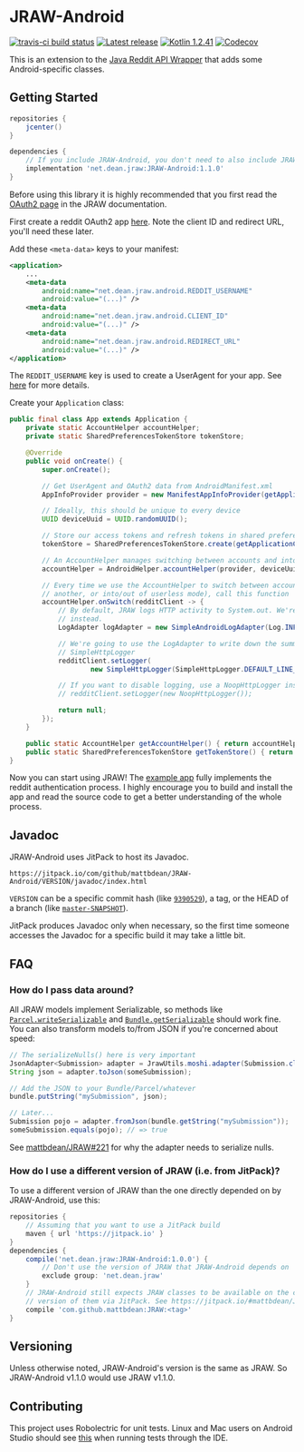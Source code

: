 # JRAW-Android

[![travis-ci build status](https://img.shields.io/travis/mattbdean/JRAW-Android.svg)](https://travis-ci.org/mattbdean/JRAW-Android)
[![Latest release](https://img.shields.io/github/release/mattbdean/JRAW.svg)](https://bintray.com/thatjavanerd/maven/JRAW-Android/_latestVersion)
[![Kotlin 1.2.41](https://img.shields.io/badge/Kotlin-1.2.41-blue.svg)](http://kotlinlang.org)
[![Codecov](https://img.shields.io/codecov/c/github/mattbdean/JRAW-Android.svg)](https://codecov.io/gh/mattbdean/JRAW-Android)

This is an extension to the [Java Reddit API Wrapper](https://github.com/mattbdean/JRAW) that adds some Android-specific classes.

## Getting Started

```groovy
repositories {
    jcenter()
}

dependencies {
    // If you include JRAW-Android, you don't need to also include JRAW.
    implementation 'net.dean.jraw:JRAW-Android:1.1.0'
}
```

Before using this library it is highly recommended that you first read the [OAuth2 page](https://mattbdean.gitbooks.io/jraw/oauth2.html) in the JRAW documentation.

First create a reddit OAuth2 app [here](https://www.reddit.com/prefs/apps). Note the client ID and redirect URL, you'll need these later.

Add these `<meta-data>` keys to your manifest:

```xml
<application>
    ...
    <meta-data
        android:name="net.dean.jraw.android.REDDIT_USERNAME"
        android:value="(...)" />
    <meta-data
        android:name="net.dean.jraw.android.CLIENT_ID"
        android:value="(...)" />
    <meta-data
        android:name="net.dean.jraw.android.REDIRECT_URL"
        android:value="(...)" />
</application>
```

The `REDDIT_USERNAME` key is used to create a UserAgent for your app. See [here](https://github.com/mattbdean/JRAW-Android/blob/master/lib/src/main/kotlin/net/dean/jraw/android/ManifestAppInfoProvider.kt) for more details.

Create your `Application` class:

```java
public final class App extends Application {
    private static AccountHelper accountHelper;
    private static SharedPreferencesTokenStore tokenStore;

    @Override
    public void onCreate() {
        super.onCreate();

        // Get UserAgent and OAuth2 data from AndroidManifest.xml
        AppInfoProvider provider = new ManifestAppInfoProvider(getApplicationContext());

        // Ideally, this should be unique to every device
        UUID deviceUuid = UUID.randomUUID();

        // Store our access tokens and refresh tokens in shared preferences
        tokenStore = SharedPreferencesTokenStore.create(getApplicationContext());

        // An AccountHelper manages switching between accounts and into/out of userless mode.
        accountHelper = AndroidHelper.accountHelper(provider, deviceUuid, tokenStore);

        // Every time we use the AccountHelper to switch between accounts (from one account to
        // another, or into/out of userless mode), call this function
        accountHelper.onSwitch(redditClient -> {
            // By default, JRAW logs HTTP activity to System.out. We're going to use Log.i()
            // instead.
            LogAdapter logAdapter = new SimpleAndroidLogAdapter(Log.INFO);

            // We're going to use the LogAdapter to write down the summaries produced by
            // SimpleHttpLogger
            redditClient.setLogger(
                    new SimpleHttpLogger(SimpleHttpLogger.DEFAULT_LINE_LENGTH, logAdapter));

            // If you want to disable logging, use a NoopHttpLogger instead:
            // redditClient.setLogger(new NoopHttpLogger());

            return null;
        });
    }

    public static AccountHelper getAccountHelper() { return accountHelper; }
    public static SharedPreferencesTokenStore getTokenStore() { return tokenStore; }
}
```

Now you can start using JRAW! The [example app](https://github.com/mattbdean/JRAW-Android/tree/master/example-app) fully implements the reddit authentication process. I highly encourage you to build and install the app and read the source code to get a better understanding of the whole process.

## Javadoc

JRAW-Android uses JitPack to host its Javadoc.

```
https://jitpack.io/com/github/mattbdean/JRAW-Android/VERSION/javadoc/index.html
```

`VERSION` can be a specific commit hash (like [`9390529`](https://jitpack.io/com/github/mattbdean/JRAW-Android/9390529/javadoc/index.html)), a tag, or the HEAD of a branch (like [`master-SNAPSHOT`](https://jitpack.io/com/github/mattbdean/JRAW-Android/master-SNAPSHOT/javadoc/index.html)).

JitPack produces Javadoc only when necessary, so the first time someone accesses the Javadoc for a specific build it may take a little bit.

## FAQ

### How do I pass data around?

All JRAW models implement Serializable, so methods like [`Parcel.writeSerializable`](https://developer.android.com/reference/android/os/Parcel.html#writeSerializable(java.io.Serializable)) and [`Bundle.getSerializable`](https://developer.android.com/reference/android/os/Bundle.html#getParcelable(java.lang.String)) should work fine. You can also transform models to/from JSON if you're concerned about speed:

```java
// The serializeNulls() here is very important
JsonAdapter<Submission> adapter = JrawUtils.moshi.adapter(Submission.class).serializeNulls();
String json = adapter.toJson(someSubmission);

// Add the JSON to your Bundle/Parcel/whatever
bundle.putString("mySubmission", json);

// Later...
Submission pojo = adapter.fromJson(bundle.getString("mySubmission"));
someSubmission.equals(pojo); // => true
```

See [mattbdean/JRAW#221](https://github.com/mattbdean/JRAW/issues/221) for why the adapter needs to serialize nulls.

### How do I use a different version of JRAW (i.e. from JitPack)?

To use a different version of JRAW than the one directly depended on by JRAW-Android, use this:

```groovy
repositories {
    // Assuming that you want to use a JitPack build
    maven { url 'https://jitpack.io' }
}
dependencies {
    compile('net.dean.jraw:JRAW-Android:1.0.0') {
        // Don't use the version of JRAW that JRAW-Android depends on
        exclude group: 'net.dean.jraw'
    }
    // JRAW-Android still expects JRAW classes to be available on the classpath. Include a specific
    // version of them via JitPack. See https://jitpack.io/#mattbdean/JRAW for more information.
    compile 'com.github.mattbdean:JRAW:<tag>'
}
```

## Versioning

Unless otherwise noted, JRAW-Android's version is the same as JRAW. So JRAW-Android v1.1.0 would use JRAW v1.1.0.

## Contributing

This project uses Robolectric for unit tests. Linux and Mac users on Android Studio should see [this](http://robolectric.org/getting-started/#note-for-linux-and-mac-users) when running tests through the IDE.
